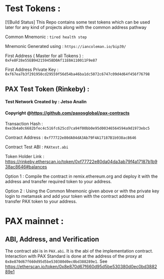 # Test Tokens :
[![Build Status]
This Repo contains some test tokens which can be used later for any kind of projects along with the common address pathway

Common Mnemonic :
`tired health step`

Mnemonic Generated using :
`https://iancoleman.io/bip39/`

First Address ( Master for all Tokens ) :
`0xFe8F28e55EB942159458D0Af11E0A110011F9e87`

First Address Private Key :
`0xf67ea7b3f291950cd29559f56d54ba46ba1dc5072c6747c09d4d64f456f76798`


## PAX Test Token (Rinkeby) :
#### Test Network Created by : Jetso Analin
#### Copyright @https://github.com/paxosglobal/pax-contracts


Transaction Hash : 
`0xe3b4a0c6682bfec4c516fc625cd7ca94f00bb0e95d00346564594a9d1973ebc5` 

Contract Address : 
`0xf77722e80dA04dA3Ab79F4A17187B1b938ac8646` 

Contract Test ABI : 
`PAXtest.abi`

Token Holder Link :
https://rinkeby.etherscan.io/token/0xf77722e80da04da3ab79f4a17187b1b938ac8646#balances

Option 1 :
Compile the contract in remix.ethereum.org and deploy it with the address and transfer required token to your address.

Option 2 :
Using the Common Mnemonic given above or with the private key login to metamask and add your token with the contract address and transfer PAX token to your address.



# PAX mainnet :


## ABI, Address, and Verification

The contract abi is in `PAX.abi`. It is the abi of the implementation contract.
Interaction with PAX Standard is done at the address of the proxy at `0x8e870d67f660d95d5be530380d0ec0bd388289e1`. See
https://etherscan.io/token/0x8e870d67f660d95d5be530380d0ec0bd388289e1 
